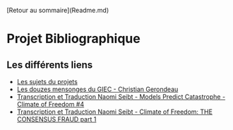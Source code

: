 <p style="text-align:left;">
    [Retour au sommaire](Readme.md)
</p>

# Projet Bibliographique

## Les différents liens

- [Les sujets du projets](fichiers/Cours_4TPU202U%20-%20Sujets%20de%20projets.pdf)
- [Les douzes mensonges du GIEC - Christian Gerondeau](fichiers/Les%20douze%20mensonges%20du%20GIEC%20_%20La%20religion%20-%20Christian%20Gerondeau.docx)
- [Transcription et Traduction Naomi Seibt - Models Predict Catastrophe - Climate of Freedom #4](fichiers/Naomi_Seibt_CoF4.pdf)
- [Transcription et Traduction Naomi Seibt - Climate of Freedom: THE CONSENSUS FRAUD part 1](fichiers/transcription-naomi-1.md)